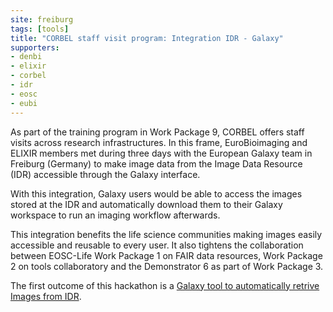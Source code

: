 ```yaml
---
site: freiburg
tags: [tools]
title: "CORBEL staff visit program: Integration IDR - Galaxy"
supporters:
- denbi
- elixir
- corbel
- idr
- eosc
- eubi
---
```



As part of the training program in Work Package 9, CORBEL offers staff visits across research infrastructures.
In this frame, EuroBioimaging and ELIXIR members met during three days with the European Galaxy team in Freiburg (Germany)
to make image data from the Image Data Resource (IDR) accessible through the Galaxy interface.

With this integration, Galaxy users would be able to access the images stored at the IDR and automatically
download them to their Galaxy workspace to run an imaging workflow afterwards.

This integration benefits the life science communities making images easily accessible and reusable
to every user. It also tightens the collaboration between EOSC-Life Work Package 1 on FAIR data resources,
Work Package 2 on tools collaboratory and the Demonstrator 6 as part of Work Package 3.

The first outcome of this hackathon is a
[Galaxy tool to automatically retrive Images from IDR](https://usegalaxy.eu/root?tool_id=toolshed.g2.bx.psu.edu/repos/iuc/idr_download_by_ids/idr_download_by_ids/0.9).
